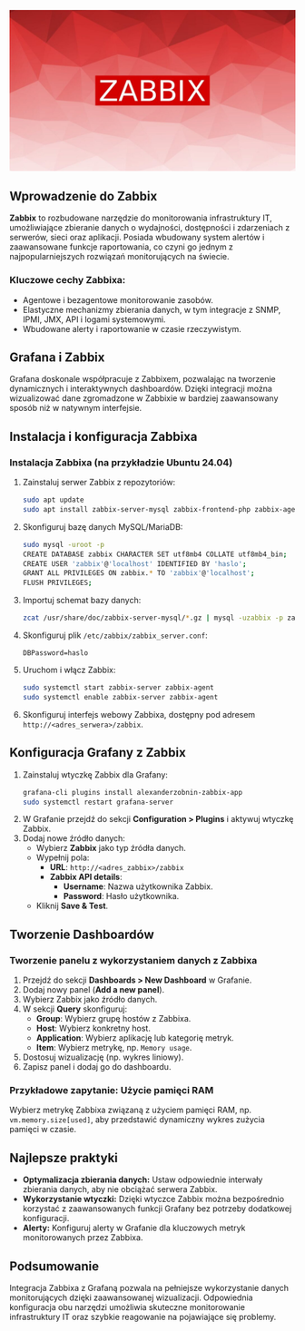![Zabbix](/grafiki/019-zabbix.png)

## Wprowadzenie do Zabbix

**Zabbix** to rozbudowane narzędzie do monitorowania infrastruktury IT, umożliwiające zbieranie danych o wydajności, dostępności i zdarzeniach z serwerów, sieci oraz aplikacji. Posiada wbudowany system alertów i zaawansowane funkcje raportowania, co czyni go jednym z najpopularniejszych rozwiązań monitorujących na świecie.

### Kluczowe cechy Zabbixa:

- Agentowe i bezagentowe monitorowanie zasobów.
- Elastyczne mechanizmy zbierania danych, w tym integracje z SNMP, IPMI, JMX, API i logami systemowymi.
- Wbudowane alerty i raportowanie w czasie rzeczywistym.

## Grafana i Zabbix

Grafana doskonale współpracuje z Zabbixem, pozwalając na tworzenie dynamicznych i interaktywnych dashboardów. Dzięki integracji można wizualizować dane zgromadzone w Zabbixie w bardziej zaawansowany sposób niż w natywnym interfejsie.

## Instalacja i konfiguracja Zabbixa

### Instalacja Zabbixa (na przykładzie Ubuntu 24.04)

1. Zainstaluj serwer Zabbix z repozytoriów:
   ```bash
   sudo apt update
   sudo apt install zabbix-server-mysql zabbix-frontend-php zabbix-agent
   ```
2. Skonfiguruj bazę danych MySQL/MariaDB:
   ```bash
   sudo mysql -uroot -p
   CREATE DATABASE zabbix CHARACTER SET utf8mb4 COLLATE utf8mb4_bin;
   CREATE USER 'zabbix'@'localhost' IDENTIFIED BY 'haslo';
   GRANT ALL PRIVILEGES ON zabbix.* TO 'zabbix'@'localhost';
   FLUSH PRIVILEGES;
   ```
3. Importuj schemat bazy danych:
   ```bash
   zcat /usr/share/doc/zabbix-server-mysql/*.gz | mysql -uzabbix -p zabbix
   ```
4. Skonfiguruj plik `/etc/zabbix/zabbix_server.conf`:
   ```
   DBPassword=haslo
   ```
5. Uruchom i włącz Zabbix:
   ```bash
   sudo systemctl start zabbix-server zabbix-agent
   sudo systemctl enable zabbix-server zabbix-agent
   ```
6. Skonfiguruj interfejs webowy Zabbixa, dostępny pod adresem `http://<adres_serwera>/zabbix`.

## Konfiguracja Grafany z Zabbix

1. Zainstaluj wtyczkę Zabbix dla Grafany:
   ```bash
   grafana-cli plugins install alexanderzobnin-zabbix-app
   sudo systemctl restart grafana-server
   ```
2. W Grafanie przejdź do sekcji **Configuration > Plugins** i aktywuj wtyczkę Zabbix.
3. Dodaj nowe źródło danych:
   - Wybierz **Zabbix** jako typ źródła danych.
   - Wypełnij pola:
     - **URL**: `http://<adres_zabbix>/zabbix`
     - **Zabbix API details**:
       - **Username**: Nazwa użytkownika Zabbix.
       - **Password**: Hasło użytkownika.
   - Kliknij **Save & Test**.

## Tworzenie Dashboardów

### Tworzenie panelu z wykorzystaniem danych z Zabbixa

1. Przejdź do sekcji **Dashboards > New Dashboard** w Grafanie.
2. Dodaj nowy panel (**Add a new panel**).
3. Wybierz Zabbix jako źródło danych.
4. W sekcji **Query** skonfiguruj:
   - **Group**: Wybierz grupę hostów z Zabbixa.
   - **Host**: Wybierz konkretny host.
   - **Application**: Wybierz aplikację lub kategorię metryk.
   - **Item**: Wybierz metrykę, np. `Memory usage`.
5. Dostosuj wizualizację (np. wykres liniowy).
6. Zapisz panel i dodaj go do dashboardu.

### Przykładowe zapytanie: Użycie pamięci RAM

Wybierz metrykę Zabbixa związaną z użyciem pamięci RAM, np. `vm.memory.size[used]`, aby przedstawić dynamiczny wykres zużycia pamięci w czasie.

## Najlepsze praktyki

- **Optymalizacja zbierania danych:** Ustaw odpowiednie interwały zbierania danych, aby nie obciążać serwera Zabbix.
- **Wykorzystanie wtyczki:** Dzięki wtyczce Zabbix można bezpośrednio korzystać z zaawansowanych funkcji Grafany bez potrzeby dodatkowej konfiguracji.
- **Alerty:** Konfiguruj alerty w Grafanie dla kluczowych metryk monitorowanych przez Zabbixa.

## Podsumowanie

Integracja Zabbixa z Grafaną pozwala na pełniejsze wykorzystanie danych monitorujących dzięki zaawansowanej wizualizacji. Odpowiednia konfiguracja obu narzędzi umożliwia skuteczne monitorowanie infrastruktury IT oraz szybkie reagowanie na pojawiające się problemy.
